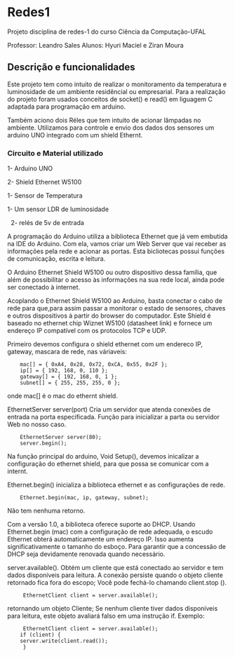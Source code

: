 # Redes1
Projeto disciplina de redes-1 do curso Ciência da Computação-UFAL

Professor: Leandro Sales
Alunos: Hyuri Maciel e Ziran Moura


<h2>Descrição e funcionalidades</h2>

Este projeto tem como intuito de realizar o monitoramento da temperatura e luminosidade de um ambiente residêncial ou empresarial.
Para a realização do projeto foram usados conceitos de socket() e read() em liguagem C adaptada para programação em arduino.

Também aciono dois Réles que tem intuito de acionar lâmpadas no ambiente.
Utilizamos para controle e envio dos dados dos sensores um arduino UNO integrado com um shield Ethernt. 

   <h3>Circuito e Material utilizado</h3>
   
   1- Arduino UNO
   
   2- Shield Ethernet W5100
   
   1- Sensor de Temperatura
   
   1- Um sensor LDR de luminosidade 
   
   2- relés de 5v de entrada
   
 <imagem do esquema>  
   
A programação do Arduino utiliza a biblioteca Ethernet que já vem embutida na IDE do Arduino. Com ela, vamos criar um Web Server que vai receber as informações pela rede e acionar as portas. Esta bicliotecas possui funções de comunicação, escrita e leitura.

O Arduino Ethernet Shield W5100 ou outro dispositivo dessa família, que além de possibilitar o acesso às informações na sua rede local, ainda pode ser conectado à internet.
   
Acoplando o Ethernet Shield W5100 ao Arduino, basta conectar o cabo de rede para que,para assim passar a monitorar o estado de sensores, chaves e outros dispositivos à partir do browser do computador. Este Shield é baseado no ethernet chip Wiznet W5100 (datasheet link) e fornece um endereço IP compatível com os protocolos TCP e UDP.   

Primeiro devemos configura o shield ethernet com um endereco IP, gateway, mascara de rede, nas váriaveis:

        mac[] = { 0xA4, 0x28, 0x72, 0xCA, 0x55, 0x2F };
        ip[] = { 192, 168, 0, 110 };
        gateway[] = { 192, 168, 0, 1 };
        subnet[] = { 255, 255, 255, 0 };
        
onde mac[] é o mac do ethernt shield.
   
EthernetServer server(port) Cria um servidor que atenda conexões de entrada na porta especificada.
Função para inicializar a parta ou servidor Web no nosso caso.

        EthernetServer server(80);
        server.begin();
        
Na função principal do arduino, Void Setup(), devemos inicalizar a configuração do ethernet shield, para que possa se comunicar com a internt.

Ethernet.begin() inicializa a biblioteca ethernet e as configurações de rede.

        Ethernet.begin(mac, ip, gateway, subnet);
Não tem nenhuma retorno.        

Com a versão 1.0, a biblioteca oferece suporte ao DHCP. Usando Ethernet.begin (mac) com a configuração de rede adequada, o escudo Ethernet obterá automaticamente um endereço IP. Isso aumenta significativamente o tamanho do esboço. Para garantir que a concessão de DHCP seja devidamente renovada quando necessário.


server.available(). Obtém um cliente que está conectado ao servidor e tem dados disponíveis para leitura. A conexão persiste quando o objeto cliente retornado fica fora do escopo; Você pode fechá-lo chamando client.stop ().

         EthernetClient client = server.available();
         
retornando um objeto Cliente; Se nenhum cliente tiver dados disponíveis para leitura, este objeto avaliará falso em uma instrução if. Exemplo:

         EthernetClient client = server.available();
        if (client) {
        server.write(client.read());
         }   
         
         
<imagem web>         
         
         
        






